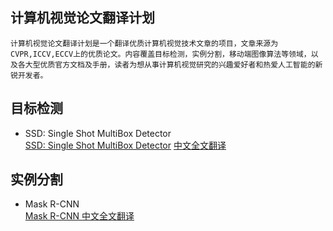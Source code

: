 ## 计算机视觉论文翻译计划   
    计算机视觉论文翻译计划是一个翻译优质计算机视觉技术文章的项目，文章来源为CVPR,ICCV,ECCV上的优质论文。内容覆盖目标检测，实例分割，移动端图像算法等领域，以及各大型优质官方文档及手册，读者为想从事计算机视觉研究的兴趣爱好者和热爱人工智能的新锐开发者。
 
## 目标检测 
* SSD: Single Shot MultiBox Detector  
[SSD: Single Shot MultiBox Detector](https://arxiv.org/abs/1512.02325)  [中文全文翻译](https://www.jianshu.com/p/31846c0eaa04)
## 实例分割  
* Mask R-CNN  
[Mask R-CNN ](https://arxiv.org/pdf/1703.06870.pdf)  [中文全文翻译](https://www.jianshu.com/p/0b23b5bc17fa)

